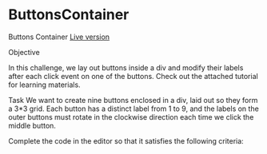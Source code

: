 # ButtonsContainer
Buttons Container <a href="https://anna-myzukina.github.io/ButtonsContainer/">Live version</a>

Objective

In this challenge, we lay out buttons inside a div and modify their labels after each click event on one of the buttons. Check out the attached tutorial for learning materials.

Task 
We want to create nine buttons enclosed in a div, laid out so they form a 3*3 grid. Each button has a distinct label from 1 to 9, and the labels on the outer buttons must rotate in the clockwise direction each time we click the middle button.

Complete the code in the editor so that it satisfies the following criteria:
